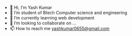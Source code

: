- 👋 Hi, I’m Yash Kumar
- 👀 I’m student of Btech Computer science and engineering 
- 🌱 I’m currently learning web development 
- 💞️ I’m looking to collaborate on ...
- 📫 How to reach me yashkumar0655@gmail.com

<!---
KumarYash07/KumarYash07 is a ✨ special ✨ repository because its `README.md` (this file) appears on your GitHub profile.
You can click the Preview link to take a look at your changes.
--->
